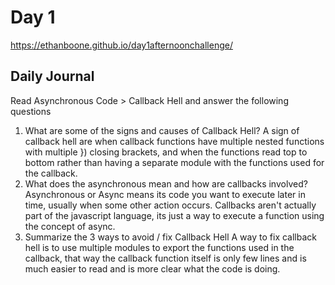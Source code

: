 # Day 1
https://ethanboone.github.io/day1afternoonchallenge/
## Daily Journal
Read Asynchronous Code > Callback Hell and answer the following questions
1. What are some of the signs and causes of Callback Hell?
A sign of callback hell are when callback functions have multiple nested functions with multiple }) closing brackets, and when the functions read top to bottom rather than having a separate module with the functions used for the callback.
2. What does the asynchronous mean and how are callbacks involved?
Asynchronous or Async means its code you want to execute later in time, usually when some other action occurs. Callbacks aren't actually part of the javascript language, its just a way to execute a function using the concept of async.
3. Summarize the 3 ways to avoid / fix Callback Hell
A way to fix callback hell is to use multiple modules to export the functions used in the callback, that way the callback function itself is only few lines and is much easier to read and is more clear what the code is doing.